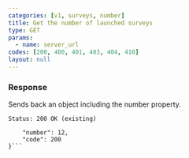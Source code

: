 ```yaml
---
categories: [v1, surveys, number]
title: Get the number of launched surveys
type: GET
params: 
  - name: server_url
codes: [200, 400, 401, 403, 404, 410]
layout: null
---
```


### Response

Sends back an object including the number property.

```Status: 200 OK (existing)```
```{
    "number": 12,
    "code": 200
}```
